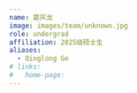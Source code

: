 ```yaml
---
name: 葛庆龙
image: images/team/unknown.jpg
role: undergrad
affiliation: 2025级硕士生
aliases:
  - Qinglong Ge
# links:
#   home-page:
---
```

